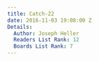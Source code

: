 ```yaml
---
title: Catch-22
date: 2016-11-03 19:08:00 Z
Details:
  Author: Joseph Heller
  Readers List Rank: 12
  Boards List Rank: 7
---
```


